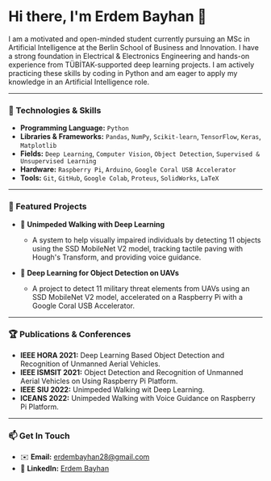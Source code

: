# Hi there, I'm Erdem Bayhan 👋

I am a motivated and open-minded student currently pursuing an MSc in Artificial Intelligence at the Berlin School of Business and Innovation.
I have a strong foundation in Electrical & Electronics Engineering and hands-on experience from TÜBİTAK-supported deep learning projects.
I am actively practicing these skills by coding in Python and am eager to apply my knowledge in an Artificial Intelligence role.

---

### 🔧 Technologies & Skills

- **Programming Language:** `Python` 
- **Libraries & Frameworks:** `Pandas`, `NumPy`, `Scikit-learn`, `TensorFlow`, `Keras`, `Matplotlib` 
- **Fields:** `Deep Learning`, `Computer Vision`, `Object Detection`, `Supervised & Unsupervised Learning` 
- **Hardware:** `Raspberry Pi`, `Arduino`, `Google Coral USB Accelerator` 
- **Tools:** `Git`, `GitHub`, `Google Colab`, `Proteus`, `SolidWorks`, `LaTeX` 

---

### 🚀 Featured Projects

- 🧠 **Unimpeded Walking with Deep Learning**
  - A system to help visually impaired individuals by detecting 11 objects using the SSD MobileNet V2 model, tracking tactile paving with Hough's Transform, and providing voice guidance.
  
- 🚁 **Deep Learning for Object Detection on UAVs**
  - A project to detect 11 military threat elements from UAVs using an SSD MobileNet V2 model, accelerated on a Raspberry Pi with a Google Coral USB Accelerator.

---

### 🏆 Publications & Conferences

- **IEEE HORA 2021:** Deep Learning Based Object Detection and Recognition of Unmanned Aerial Vehicles.
- **IEEE ISMSIT 2021:** Object Detection and Recognition of Unmanned Aerial Vehicles on Using Raspberry Pi Platform.
- **IEEE SIU 2022:** Unimpeded Walking wit Deep Learning.
- **ICEANS 2022:** Unimpeded Walking with Voice Guidance on Raspberry Pi Platform.

---

### 📫 Get In Touch

- ✉️ **Email:** [erdembayhan28@gmail.com](mailto:erdembayhan28@gmail.com) 
- 💼 **LinkedIn:** [Erdem Bayhan](https://www.linkedin.com/in/erdem-bayhan/) 
